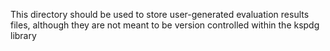 This directory should be used to store user-generated evaluation results files, although they are not meant to be version controlled within the kspdg library

